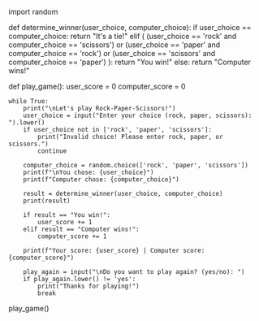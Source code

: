 import random

def determine_winner(user_choice, computer_choice):
    if user_choice == computer_choice:
        return "It's a tie!"
    elif (
        (user_choice == 'rock' and computer_choice == 'scissors') or
        (user_choice == 'paper' and computer_choice == 'rock') or
        (user_choice == 'scissors' and computer_choice == 'paper')
    ):
        return "You win!"
    else:
        return "Computer wins!"

def play_game():
    user_score = 0
    computer_score = 0

    while True:
        print("\nLet's play Rock-Paper-Scissors!")
        user_choice = input("Enter your choice (rock, paper, scissors): ").lower()
        if user_choice not in ['rock', 'paper', 'scissors']:
            print("Invalid choice! Please enter rock, paper, or scissors.")
            continue

        computer_choice = random.choice(['rock', 'paper', 'scissors'])
        print(f"\nYou chose: {user_choice}")
        print(f"Computer chose: {computer_choice}")

        result = determine_winner(user_choice, computer_choice)
        print(result)

        if result == "You win!":
            user_score += 1
        elif result == "Computer wins!":
            computer_score += 1

        print(f"Your score: {user_score} | Computer score: {computer_score}")

        play_again = input("\nDo you want to play again? (yes/no): ")
        if play_again.lower() != 'yes':
            print("Thanks for playing!")
            break

play_game()
